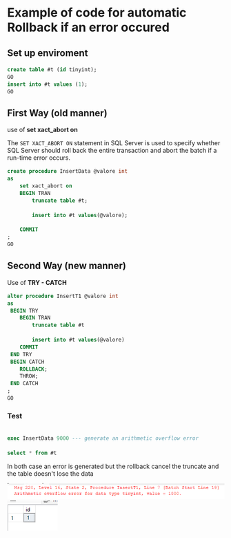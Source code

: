 # Example of code for automatic Rollback if an error occured

## Set up enviroment

```SQL
create table #t (id tinyint);
GO
insert into #t values (1);
GO
```

## First Way (old manner)

use of **set xact_abort on**

The `SET XACT_ABORT ON` statement in SQL Server is used to specify whether SQL Server should roll back the entire transaction and abort the batch if a run-time error occurs.

```SQL
create procedure InsertData @valore int 
as
    set xact_abort on 
    BEGIN TRAN
        truncate table #t;

        insert into #t values(@valore);

    COMMIT
;
GO
```

## Second Way (new manner)

Use of **TRY - CATCH**

``` SQL
alter procedure InsertT1 @valore int 
as
 BEGIN TRY
    BEGIN TRAN
        truncate table #t

        insert into #t values(@valore)
    COMMIT
 END TRY
 BEGIN CATCH
    ROLLBACK;
    THROW;
 END CATCH
;
GO
```

### Test

```SQL

exec InsertData 9000 --- generate an arithmetic overflow error

select * from #t

```

In both case an error is generated but the rollback cancel the truncate and the table doesn't lose the data

![Alt text](../Assets/RollBack01.png)
![Alt text](../Assets/RollBack02.png)